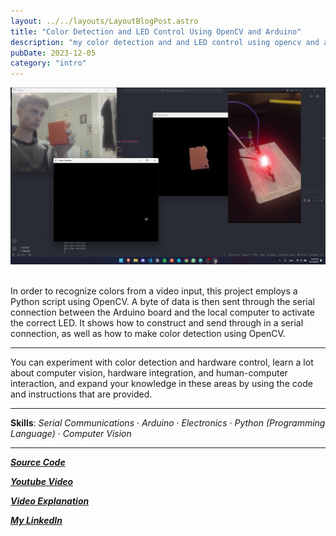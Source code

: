 ```yaml
---
layout: ../../layouts/LayoutBlogPost.astro
title: "Color Detection and LED Control Using OpenCV and Arduino"
description: "my color detection and and LED control using opencv and arduino project"
pubDate: 2023-12-05
category: "intro"
---
```


![Project Screenshot](https://github.com/Ege-Okyay/arduino-led-opencv/raw/main/screenshot.webp)

<br>
In order to recognize colors from a video input, this project employs a Python script using OpenCV. A byte of data is then sent through the serial connection between the Arduino board and the local computer to activate the correct LED. It shows how to construct and send through in a serial connection, as well as how to make color detection using OpenCV.

___

You can experiment with color detection and hardware control, learn a lot about computer vision, hardware integration, and human-computer interaction, and expand your knowledge in these areas by using the code and instructions that are provided.

___

**Skills**: _Serial Communications_ · _Arduino_ · _Electronics_ · _Python (Programming Language)_ · _Computer Vision_

___

[**_Source Code_**](https://github.com/Ege-Okyay/arduino-led-opencv)

[**_Youtube Video_**](https://www.youtube.com/watch?v=YwdtDctzKBY)

[**_Video Explanation_**](https://www.youtube.com/watch?v=22cP8r1uF2o&t=220s)

[**_My LinkedIn_**](https://www.linkedin.com/in/ege-okyay)

<br>